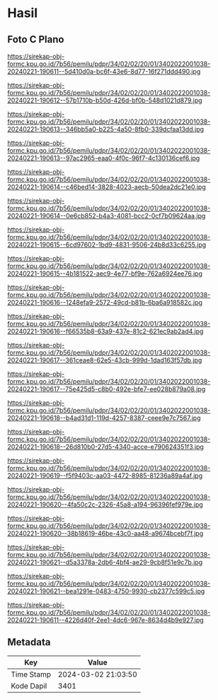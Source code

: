 # Hasil

## Foto C Plano

https://sirekap-obj-formc.kpu.go.id/7b56/pemilu/pdpr/34/02/02/20/01/3402022001038-20240221-190611--5d410d0a-bc6f-43e6-8d77-16f271ddd490.jpg

https://sirekap-obj-formc.kpu.go.id/7b56/pemilu/pdpr/34/02/02/20/01/3402022001038-20240221-190612--57b1710b-b50d-426d-bf0b-548d1021d879.jpg

https://sirekap-obj-formc.kpu.go.id/7b56/pemilu/pdpr/34/02/02/20/01/3402022001038-20240221-190613--346bb5a0-b225-4a50-8fb0-339dcfaa13dd.jpg

https://sirekap-obj-formc.kpu.go.id/7b56/pemilu/pdpr/34/02/02/20/01/3402022001038-20240221-190613--97ac2965-eaa0-4f0c-96f7-4c130136cef6.jpg

https://sirekap-obj-formc.kpu.go.id/7b56/pemilu/pdpr/34/02/02/20/01/3402022001038-20240221-190614--c46bed14-3828-4023-aecb-50dea2dc21e0.jpg

https://sirekap-obj-formc.kpu.go.id/7b56/pemilu/pdpr/34/02/02/20/01/3402022001038-20240221-190614--0e6cb852-b4a3-4081-bcc2-0cf7b09624aa.jpg

https://sirekap-obj-formc.kpu.go.id/7b56/pemilu/pdpr/34/02/02/20/01/3402022001038-20240221-190615--6cd97602-1bd9-4831-9506-24b8d33c6255.jpg

https://sirekap-obj-formc.kpu.go.id/7b56/pemilu/pdpr/34/02/02/20/01/3402022001038-20240221-190615--4b181522-aec9-4e77-bf9e-762a6924ee76.jpg

https://sirekap-obj-formc.kpu.go.id/7b56/pemilu/pdpr/34/02/02/20/01/3402022001038-20240221-190616--1248efa9-2572-49cd-b81b-6ba6a918582c.jpg

https://sirekap-obj-formc.kpu.go.id/7b56/pemilu/pdpr/34/02/02/20/01/3402022001038-20240221-190616--f66535b8-63a9-437e-81c2-621ec9ab2ad4.jpg

https://sirekap-obj-formc.kpu.go.id/7b56/pemilu/pdpr/34/02/02/20/01/3402022001038-20240221-190617--361ceae8-62e5-43cb-999d-1dad163f57db.jpg

https://sirekap-obj-formc.kpu.go.id/7b56/pemilu/pdpr/34/02/02/20/01/3402022001038-20240221-190617--75e425d5-c8b0-492e-bfe7-ee028b879a08.jpg

https://sirekap-obj-formc.kpu.go.id/7b56/pemilu/pdpr/34/02/02/20/01/3402022001038-20240221-190618--b4ad31d1-119d-4257-8387-ceee9e7c7567.jpg

https://sirekap-obj-formc.kpu.go.id/7b56/pemilu/pdpr/34/02/02/20/01/3402022001038-20240221-190618--26d810b0-27d5-4340-acce-e790624351f3.jpg

https://sirekap-obj-formc.kpu.go.id/7b56/pemilu/pdpr/34/02/02/20/01/3402022001038-20240221-190619--f5f9403c-aa03-4472-8985-81236a89a4af.jpg

https://sirekap-obj-formc.kpu.go.id/7b56/pemilu/pdpr/34/02/02/20/01/3402022001038-20240221-190620--4fa50c2c-2326-45a8-a194-96396fef979e.jpg

https://sirekap-obj-formc.kpu.go.id/7b56/pemilu/pdpr/34/02/02/20/01/3402022001038-20240221-190620--38b18619-46be-43c0-aa48-a9674bcebf7f.jpg

https://sirekap-obj-formc.kpu.go.id/7b56/pemilu/pdpr/34/02/02/20/01/3402022001038-20240221-190621--d5a3378a-2db6-4bf4-ae29-9cb8f51e9c7b.jpg

https://sirekap-obj-formc.kpu.go.id/7b56/pemilu/pdpr/34/02/02/20/01/3402022001038-20240221-190621--bea1291e-0483-4750-9930-cb2377c599c5.jpg

https://sirekap-obj-formc.kpu.go.id/7b56/pemilu/pdpr/34/02/02/20/01/3402022001038-20240221-190611--4226d40f-2ee1-4dc6-967e-8634d4b9e927.jpg


## Metadata

| Key        | Value               |
| ---------- | ------------------- |
| Time Stamp | 2024-03-02 21:03:50 |
| Kode Dapil | 3401                |



